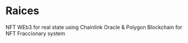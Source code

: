 # Raices
NFT WEb3 for real state using Chainlink Oracle &amp; Polygon Blockchain for NFT Fraccionary system
